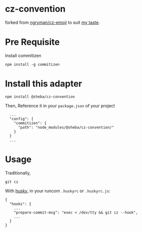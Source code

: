 # cz-convention
forked from [ngryman/cz-emoji](https://github.com/ngryman/cz-emoji) to suit [my taste](https://github.com/ShafiqIslam/dotfiles/blob/master/.gitmessage).

# Pre Requisite
Install commitizen
```
npm install -g commitizen
```

# Install this adapter

```
npm install @sheba/cz-convention
```
Then, Reference it in your `package.json` of your project
```
  ...
  "config": {
    "commitizen": {
      "path": "node_modules/@sheba/cz-convention/"
    }
  }
  ...
```

# Usage
Traditionally,

```
git cz
```
With [husky](https://github.com/typicode/husky), in your runcom `.huskyrc` or `.huskyrc.js`:
```
{
  "hooks": {
    ...
    "prepare-commit-msg": "exec < /dev/tty && git cz --hook",
    ...
  }
}
```

